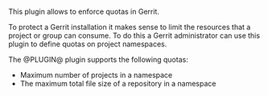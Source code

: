 This plugin allows to enforce quotas in Gerrit.

To protect a Gerrit installation it makes sense to limit the resources
that a project or group can consume. To do this a Gerrit administrator
can use this plugin to define quotas on project namespaces.

The @PLUGIN@ plugin supports the following quotas:

* Maximum number of projects in a namespace
* The maximum total file size of a repository in a namespace
